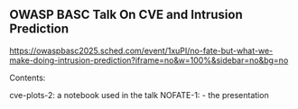 ## OWASP BASC Talk On CVE and Intrusion Prediction 

https://owaspbasc2025.sched.com/event/1xuPI/no-fate-but-what-we-make-doing-intrusion-prediction?iframe=no&w=100%&sidebar=no&bg=no

Contents:

cve-plots-2: a notebook used in the talk
NOFATE-1: - the presentation

